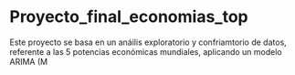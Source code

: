 # Proyecto_final_economias_top
   Este proyecto se basa en un anáilis exploratorio y confriamtorio de datos, referente a las 5 potencias económicas mundiales, aplicando un modelo ARIMA (M
